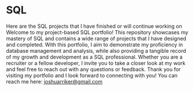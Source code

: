 # SQL
Here are the SQL projects that I have finished or will continue working on
Welcome to my project-based SQL portfolio! 
This repository showcases my mastery of SQL and contains a wide range of projects that I have designed and completed. 
With this portfolio, I aim to demonstrate my proficiency in database management and analysis, while also providing a tangible record of my growth and development as a SQL professional.
Whether you are a recruiter or a fellow developer, I invite you to take a closer look at my work and feel free to reach out with any questions or feedback. 
Thank you for visiting my portfolio and I look forward to connecting with you!
You can reach me here: joshuarriker@gmail.com
